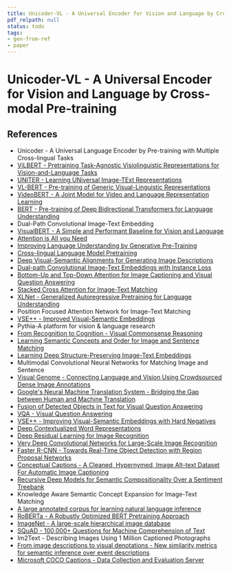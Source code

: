 ```yaml
---
title: Unicoder-VL - A Universal Encoder for Vision and Language by Cross-modal Pre-training
pdf_relpath: null
status: todo
tags:
- gen-from-ref
- paper
---
```


# Unicoder-VL - A Universal Encoder for Vision and Language by Cross-modal Pre-training

## References

- Unicoder - A Universal Language Encoder by Pre-training with Multiple Cross-lingual Tasks
- [ViLBERT - Pretraining Task-Agnostic Visiolinguistic Representations for Vision-and-Language Tasks](./vilbert-pretraining-task-agnostic-visiolinguistic-representations-for-vision-and-language-tasks.md)
- [UNITER - Learning UNiversal Image-TExt Representations](./uniter-learning-universal-image-text-representations.md)
- [VL-BERT - Pre-training of Generic Visual-Linguistic Representations](./vl-bert-pre-training-of-generic-visual-linguistic-representations.md)
- [VideoBERT - A Joint Model for Video and Language Representation Learning](./videobert-a-joint-model-for-video-and-language-representation-learning.md)
- [BERT - Pre-training of Deep Bidirectional Transformers for Language Understanding](./bert-pre-training-of-deep-bidirectional-transformers-for-language-understanding.md)
- Dual-Path Convolutional Image-Text Embedding
- [VisualBERT - A Simple and Performant Baseline for Vision and Language](./visualbert-a-simple-and-performant-baseline-for-vision-and-language.md)
- [Attention is All you Need](./attention-is-all-you-need.md)
- [Improving Language Understanding by Generative Pre-Training](./improving-language-understanding-by-generative-pre-training.md)
- [Cross-lingual Language Model Pretraining](./cross-lingual-language-model-pretraining.md)
- [Deep Visual-Semantic Alignments for Generating Image Descriptions](./deep-visual-semantic-alignments-for-generating-image-descriptions.md)
- [Dual-path Convolutional Image-Text Embeddings with Instance Loss](./dual-path-convolutional-image-text-embeddings-with-instance-loss.md)
- [Bottom-Up and Top-Down Attention for Image Captioning and Visual Question Answering](./bottom-up-and-top-down-attention-for-image-captioning-and-visual-question-answering.md)
- [Stacked Cross Attention for Image-Text Matching](./stacked-cross-attention-for-image-text-matching.md)
- [XLNet - Generalized Autoregressive Pretraining for Language Understanding](./xlnet-generalized-autoregressive-pretraining-for-language-understanding.md)
- Position Focused Attention Network for Image-Text Matching
- [VSE++ - Improved Visual-Semantic Embeddings](./vse-improved-visual-semantic-embeddings.md)
- Pythia-A platform for vision & language research
- [From Recognition to Cognition - Visual Commonsense Reasoning](./from-recognition-to-cognition-visual-commonsense-reasoning.md)
- [Learning Semantic Concepts and Order for Image and Sentence Matching](./learning-semantic-concepts-and-order-for-image-and-sentence-matching.md)
- [Learning Deep Structure-Preserving Image-Text Embeddings](./learning-deep-structure-preserving-image-text-embeddings.md)
- Multimodal Convolutional Neural Networks for Matching Image and Sentence
- [Visual Genome - Connecting Language and Vision Using Crowdsourced Dense Image Annotations](./visual-genome-connecting-language-and-vision-using-crowdsourced-dense-image-annotations.md)
- [Google's Neural Machine Translation System - Bridging the Gap between Human and Machine Translation](./google-s-neural-machine-translation-system-bridging-the-gap-between-human-and-machine-translation.md)
- [Fusion of Detected Objects in Text for Visual Question Answering](./fusion-of-detected-objects-in-text-for-visual-question-answering.md)
- [VQA - Visual Question Answering](./vqa-visual-question-answering.md)
- [VSE++ - Improving Visual-Semantic Embeddings with Hard Negatives](./vse-improving-visual-semantic-embeddings-with-hard-negatives.md)
- [Deep Contextualized Word Representations](./deep-contextualized-word-representations.md)
- [Deep Residual Learning for Image Recognition](./deep-residual-learning-for-image-recognition.md)
- [Very Deep Convolutional Networks for Large-Scale Image Recognition](./very-deep-convolutional-networks-for-large-scale-image-recognition.md)
- [Faster R-CNN - Towards Real-Time Object Detection with Region Proposal Networks](./faster-r-cnn-towards-real-time-object-detection-with-region-proposal-networks.md)
- [Conceptual Captions - A Cleaned, Hypernymed, Image Alt-text Dataset For Automatic Image Captioning](./conceptual-captions-a-cleaned-hypernymed-image-alt-text-dataset-for-automatic-image-captioning.md)
- [Recursive Deep Models for Semantic Compositionality Over a Sentiment Treebank](./recursive-deep-models-for-semantic-compositionality-over-a-sentiment-treebank.md)
- Knowledge Aware Semantic Concept Expansion for Image-Text Matching
- [A large annotated corpus for learning natural language inference](./a-large-annotated-corpus-for-learning-natural-language-inference.md)
- [RoBERTa - A Robustly Optimized BERT Pretraining Approach](./roberta-a-robustly-optimized-bert-pretraining-approach.md)
- [ImageNet - A large-scale hierarchical image database](./imagenet-a-large-scale-hierarchical-image-database.md)
- [SQuAD - 100,000+ Questions for Machine Comprehension of Text](./squad-100-000-questions-for-machine-comprehension-of-text.md)
- Im2Text - Describing Images Using 1 Million Captioned Photographs
- [From image descriptions to visual denotations - New similarity metrics for semantic inference over event descriptions](./from-image-descriptions-to-visual-denotations-new-similarity-metrics-for-semantic-inference-over-event-descriptions.md)
- [Microsoft COCO Captions - Data Collection and Evaluation Server](./microsoft-coco-captions-data-collection-and-evaluation-server.md)

